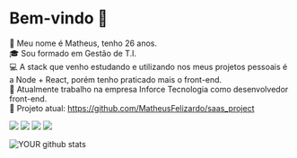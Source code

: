 # Bem-vindo 👋

👦 Meu nome é Matheus, tenho 26 anos. </br>
🎓 Sou formado em Gestão de T.I. </br>
💻 A stack que venho estudando e utilizando nos meus projetos pessoais é a Node + React, porém tenho praticado mais o front-end. </br>
🏢 Atualmente trabalho na empresa Inforce Tecnologia como desenvolvedor front-end. </br>
💾 Projeto atual: https://github.com/MatheusFelizardo/saas_project

[<img src="https://img.shields.io/badge/linkedin-%230077B5.svg?&style=for-the-badge&logo=linkedin&logoColor=white" />](https://www.linkedin.com/in/matheus-felizardo/)
[<img src = "https://img.shields.io/badge/instagram-%23E4405F.svg?&style=for-the-badge&logo=instagram&logoColor=white">](https://www.instagram.com/matheus.felizardo_/) 
[<img src="https://img.shields.io/badge/twitter-%231DA1F2.svg?&style=for-the-badge&logo=twitter&logoColor=white" />](https://twitter.com/theusfelizardo1)
[<img src = "https://img.shields.io/badge/facebook-%231877F2.svg?&style=for-the-badge&logo=facebook&logoColor=white">](https://www.facebook.com/matheus.felizardo.3)

![YOUR github stats](https://github-readme-stats.vercel.app/api?username=MatheusFelizardo)
